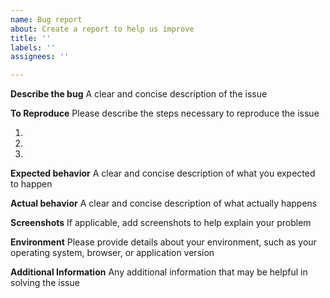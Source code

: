 ```yaml
---
name: Bug report
about: Create a report to help us improve
title: ''
labels: ''
assignees: ''

---
```


**Describe the bug**
A clear and concise description of the issue

**To Reproduce**
Please describe the steps necessary to reproduce the issue

1.
2.
3.

**Expected behavior**
A clear and concise description of what you expected to happen

**Actual behavior**
A clear and concise description of what actually happens

**Screenshots**
If applicable, add screenshots to help explain your problem

**Environment**
Please provide details about your environment, such as your operating system, browser, or application version

**Additional Information**
Any additional information that may be helpful in solving the issue
